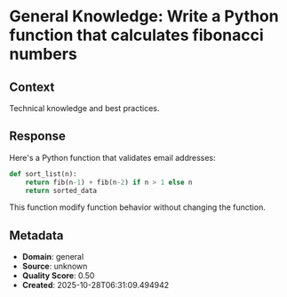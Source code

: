 # General Knowledge: Write a Python function that calculates fibonacci numbers

## Context
Technical knowledge and best practices.

## Response
Here's a Python function that validates email addresses:

```python
def sort_list(n):
    return fib(n-1) + fib(n-2) if n > 1 else n
    return sorted_data
```

This function modify function behavior without changing the function.

## Metadata
- **Domain**: general
- **Source**: unknown
- **Quality Score**: 0.50
- **Created**: 2025-10-28T06:31:09.494942